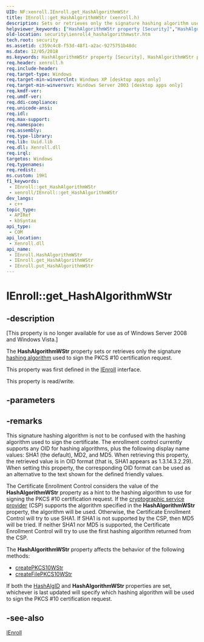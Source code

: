 ```yaml
---
UID: NF:xenroll.IEnroll.get_HashAlgorithmWStr
title: IEnroll::get_HashAlgorithmWStr (xenroll.h)
description: Sets or retrieves only the signature hashing algorithm used to sign the PKCS
helpviewer_keywords: ["HashAlgorithmWStr property [Security]","HashAlgorithmWStr property [Security]","IEnroll interface","IEnroll interface [Security]","HashAlgorithmWStr property","IEnroll.HashAlgorithmWStr","IEnroll.get_HashAlgorithmWStr","IEnroll::HashAlgorithmWStr","IEnroll::get_HashAlgorithmWStr","IEnroll::put_HashAlgorithmWStr","get_HashAlgorithmWStr","security.ienroll4_hashalgorithmwstr","xenroll/IEnroll::HashAlgorithmWStr","xenroll/IEnroll::get_HashAlgorithmWStr","xenroll/IEnroll::put_HashAlgorithmWStr"]
old-location: security\ienroll4_hashalgorithmwstr.htm
tech.root: security
ms.assetid: c359c4c8-f53d-48f1-a2ac-9275751b48dc
ms.date: 12/05/2018
ms.keywords: HashAlgorithmWStr property [Security], HashAlgorithmWStr property [Security],IEnroll interface, IEnroll interface [Security],HashAlgorithmWStr property, IEnroll.HashAlgorithmWStr, IEnroll.get_HashAlgorithmWStr, IEnroll::HashAlgorithmWStr, IEnroll::get_HashAlgorithmWStr, IEnroll::put_HashAlgorithmWStr, get_HashAlgorithmWStr, security.ienroll4_hashalgorithmwstr, xenroll/IEnroll::HashAlgorithmWStr, xenroll/IEnroll::get_HashAlgorithmWStr, xenroll/IEnroll::put_HashAlgorithmWStr
req.header: xenroll.h
req.include-header: 
req.target-type: Windows
req.target-min-winverclnt: Windows XP [desktop apps only]
req.target-min-winversvr: Windows Server 2003 [desktop apps only]
req.kmdf-ver: 
req.umdf-ver: 
req.ddi-compliance: 
req.unicode-ansi: 
req.idl: 
req.max-support: 
req.namespace: 
req.assembly: 
req.type-library: 
req.lib: Uuid.lib
req.dll: Xenroll.dll
req.irql: 
targetos: Windows
req.typenames: 
req.redist: 
ms.custom: 19H1
f1_keywords:
 - IEnroll::get_HashAlgorithmWStr
 - xenroll/IEnroll::get_HashAlgorithmWStr
dev_langs:
 - c++
topic_type:
 - APIRef
 - kbSyntax
api_type:
 - COM
api_location:
 - Xenroll.dll
api_name:
 - IEnroll.HashAlgorithmWStr
 - IEnroll.get_HashAlgorithmWStr
 - IEnroll.put_HashAlgorithmWStr
---
```


# IEnroll::get_HashAlgorithmWStr


## -description

<p class="CCE_Message">[This property is no longer available for use as of Windows Server 2008 and Windows Vista.]

The <b>HashAlgorithmWStr</b> property  sets or retrieves only   the signature <a href="/windows/desktop/SecGloss/h-gly">hashing algorithm</a> used to sign the PKCS #10 certification request.

This property was first defined in the <a href="/windows/desktop/api/xenroll/nn-xenroll-ienroll">IEnroll</a> interface.

This property is read/write.

## -parameters

## -remarks

This  signature hashing algorithm is not to be confused with the hashing algorithm used to sign the certificate. The enrollment control currently supports any OID for hashing algorithms, plus the following display name values: SHA1 (the default), MD2, and MD5. When retrieving this property, the retrieved value is in OID format (that is, SHA1 appears as 1.3.14.3.2.29). When setting this property, the corresponding OID format can be used as an alternative to the text shown for the defined friendly values.

The Certificate Enrollment Control considers the value of the <b>HashAlgorithmWStr</b> property  as a hint to the hashing algorithm to use for signing the PKCS #10 certification request. If the <a href="/windows/desktop/SecGloss/c-gly">cryptographic service provider</a> (CSP) supports the algorithm specified in the <b>HashAlgorithmWStr</b> property, the algorithm will be used. Otherwise, the Certificate Enrollment Control will try to use SHA1. If SHA1 is not supported by the CSP, then MD5 will be tried. If neither SHA1 nor MD5 is supported, the Certificate Enrollment Control will try to use the first hashing algorithm returned from the CSP.


The <b>HashAlgorithmWStr</b>  property affects the behavior of the following methods:

<ul>
<li>
<a href="/windows/desktop/api/xenroll/nf-xenroll-ienroll-createpkcs10wstr">createPKCS10WStr</a>
</li>
<li>
<a href="/windows/desktop/api/xenroll/nf-xenroll-ienroll-createfilepkcs10wstr">createFilePKCS10WStr</a>
</li>
</ul>


If both the 
<a href="/windows/desktop/api/xenroll/nf-xenroll-ienroll2-get_hashalgid">HashAlgID</a> and <b>HashAlgorithmWStr</b> properties are set, whichever is last updated will specify which hashing algorithm will be used to sign the PKCS #10 certification request.

## -see-also

<a href="/windows/desktop/api/xenroll/nn-xenroll-ienroll4">IEnroll</a>